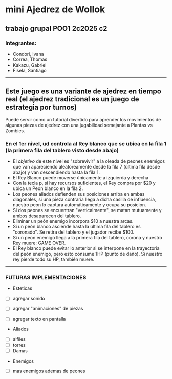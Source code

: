 # mini Ajedrez de Wollok

## trabajo grupal POO1 2c2025 c2

### Integrantes:
* Condori, Ivana
* Correa, Thomas
* Kakazu, Gabriel
* Fisela, Santiago
---

## Este juego es una variante de ajedrez en tiempo real (el ajedrez tradicional es un juego de estrategia por turnos)
Puede servir como un tutorial divertido para aprender los movimientos de algunas piezas de ajedrez con una jugabilidad semejante a Plantas vs Zombies.

### En el 1er nivel, ud controla al Rey blanco que se ubica en la fila 1 (la primera fila del tablero visto desde abajo)

+ El *objetivo* de este nivel es "sobrevivir" a la oleada de peones enemigos que van apareciendo aleatoreamente desde la fila 7 (última fila desde abajo) y van descendiendo hasta la fila 1.
+ El Rey Blanco puede moverse únicamente a izquierda y derecha
+ Con la tecla p, si hay recursos suficientes, el Rey compra por $20 y ubica un Peon blanco en la fila 2.
+ Los peones aliados defienden sus posiciones arriba en ambas diagonales, si una pieza contraria llega a dicha casilla de influencia, nuestro peon lo captura automáticamente y ocupa su posicion. 
+ Si dos peones se encuentran "verticalmente", se matan mutuamente y ambos desaparecen del tablero.
+ Eliminar un peón enemigo incorpora $10 a nuestra arcas.
+ Si un peón blanco asciende hasta la última fila del tablero es "coronado". Se retira del tablero y el jugador recibe $100.
+ Si un peon enemigo llega a la primera fila del tablero, corona y nuestro Rey muere: GAME OVER.
+ El Rey blanco puede evitar lo anterior si se interpone en la trayectoria del peón enemigo, pero esto consume 1HP (punto de daño). Si nuestro rey pierde todo su HP, también muere.


---
### FUTURAS IMPLEMENTACIONES
* Esteticas
- [ ] agregar sonido
- [ ] agregar "animaciones" de piezas 
- [ ] agregar texto en pantalla


* Aliados
* [ ] alfiles
* [ ] torres
* [ ] Damas

* Enemigos
- [ ] mas enemigos ademas de peones





